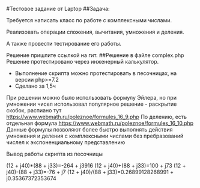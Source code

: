 #Тестовое задание от Laptop
##Задача:

Требуется написать класс по работе с комплексными числами.

Реализовать операции сложения, вычитания, умножения и деления.

А также провести тестирование его работы.

Решение пришлите ссылкой на гит.
##Решение в файле complex.php
Решение протестировано через инженерный калькулятор.

- Выполнение скрипта можно протестировать в песочницах, на версии php>=7.2
- Сделано за 1,5ч

При решении можно было использовать формулу Эйлера, но при умножении чисел
использовал популярное решение - раскрытие скобок, распиано тут https://www.webmath.ru/poleznoe/formules_16_9.php
По делению, есть отдельная формула https://www.webmath.ru/poleznoe/formules_16_10.php
Данные формулы позволяют более быстро выполнять действия умножения и деления с комплексными числами
без пребразований числел к экспоненциальному представлению

Вывод работы скрипта из песочницы 

(12 + j40)*(88 + j33)=-264 + j3916
(12 + j40)+(88 + j33)=100 + j73
(12 + j40)-(88 + j33)=-76 + j7
(12 + j40)/(88 + j33)=0.26899128268991 + j0.35367372353674

